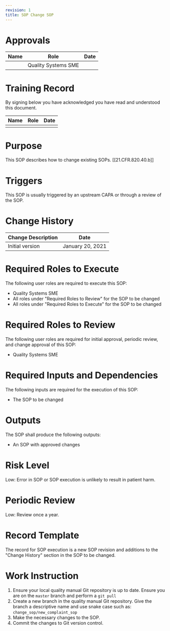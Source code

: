 ```yaml
---
revision: 1
title: SOP Change SOP
---
```


# Approvals

| Name | Role                | Date |
| ---- | ------------------- | ---- |
|      | Quality Systems SME |      |

# Training Record

By signing below you have acknowledged you have read and understood this document.

| Name | Role | Date |
| ---- | ---- | ---- |
|      |      |      |

# Purpose

This SOP describes how to change existing SOPs.  [[21.CFR.820.40.b]]

# Triggers

This SOP is usually triggered by an upstream CAPA or through a review of the SOP.

# Change History

| Change Description | Date             |
| ------------------ | ---------------- |
| Initial version    | January 20, 2021 |

# Required Roles to Execute

The following user roles are required to execute this SOP:

- Quality Systems SME
- All roles under "Required Roles to Review" for the SOP to be changed
- All roles under "Required Roles to Execute" for the SOP to be changed

# Required Roles to Review

The following user roles are required for initial approval, periodic review, and change approval of this SOP:

- Quality Systems SME

# Required Inputs and Dependencies

The following inputs are required for the execution of this SOP:

- The SOP to be changed

# Outputs

The SOP shall produce the following outputs:

- An SOP with approved changes

# Risk Level

Low: Error in SOP or SOP execution is unlikely to result in patient harm.

# Periodic Review

Low: Review once a year.

# Record Template

The record for SOP execution is a new SOP revision and additions to the "Change History" section
in the SOP to be changed. 

# Work Instruction

1. Ensure your local quality manual Git repository is up to date. Ensure you are on the `master` branch and perform a `git pull`
1. Create a new branch in the quality manual Git repository. 
   Give the branch a descriptive name and use snake case such as: `change_sop/new_complaint_sop`
1. Make the necessary changes to the SOP.
1. Commit the changes to Git version control. 
